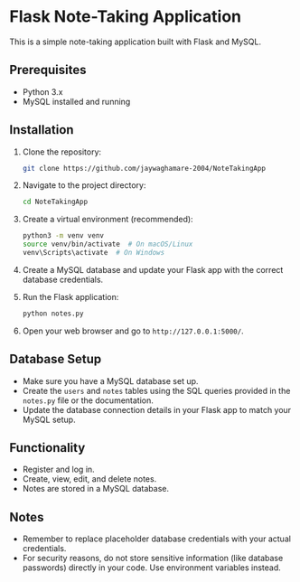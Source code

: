 # Flask Note-Taking Application

This is a simple note-taking application built with Flask and MySQL.

## Prerequisites

* Python 3.x
* MySQL installed and running

## Installation

1.  Clone the repository:

    ```bash
    git clone https://github.com/jaywaghamare-2004/NoteTakingApp
    ```

2.  Navigate to the project directory:

    ```bash
    cd NoteTakingApp
    ```

3.  Create a virtual environment (recommended):

    ```bash
    python3 -m venv venv
    source venv/bin/activate  # On macOS/Linux
    venv\Scripts\activate  # On Windows
    ```
4.  Create a MySQL database and update your Flask app with the correct database credentials.

5.  Run the Flask application:

    ```bash
    python notes.py
    ```

6.  Open your web browser and go to `http://127.0.0.1:5000/`.

## Database Setup

* Make sure you have a MySQL database set up.
* Create the `users` and `notes` tables using the SQL queries provided in the `notes.py` file or the documentation.
* Update the database connection details in your Flask app to match your MySQL setup.

## Functionality

* Register and log in.
* Create, view, edit, and delete notes.
* Notes are stored in a MySQL database.

## Notes

* Remember to replace placeholder database credentials with your actual credentials.
* For security reasons, do not store sensitive information (like database passwords) directly in your code. Use environment variables instead.
